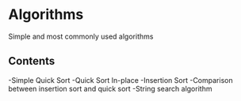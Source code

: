 # Algorithms
Simple and most commonly used algorithms


Contents
---------
-Simple Quick Sort
-Quick Sort In-place
-Insertion Sort
-Comparison between insertion sort and quick sort
-String search algorithm

